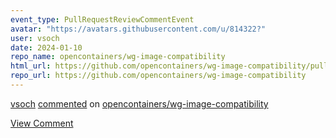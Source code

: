 ```yaml
---
event_type: PullRequestReviewCommentEvent
avatar: "https://avatars.githubusercontent.com/u/814322?"
user: vsoch
date: 2024-01-10
repo_name: opencontainers/wg-image-compatibility
html_url: https://github.com/opencontainers/wg-image-compatibility/pull/3#discussion_r1447301893
repo_url: https://github.com/opencontainers/wg-image-compatibility
---
```


<a href='https://github.com/vsoch' target='_blank'>vsoch</a> <a href='https://github.com/opencontainers/wg-image-compatibility/pull/3#discussion_r1447301893' target='_blank'>commented</a> on <a href='https://github.com/opencontainers/wg-image-compatibility' target='_blank'>opencontainers/wg-image-compatibility</a>

<a href='https://github.com/opencontainers/wg-image-compatibility/pull/3#discussion_r1447301893' target='_blank'>View Comment</a>